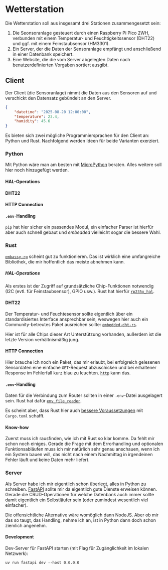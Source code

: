 # Wetterstation

Die Wetterstation soll aus insgesamt drei Stationen zusammengesetzt sein:

1. Die Seonsoranlage gesteuert durch einen Raspberry Pi Pico 2WH, verbunden mit einem Temperatur- und Feuchtigkeitssensor (DHT22) und ggf. mit einem Feinstaubsensor (HM3301).
2. Ein Server, der die Daten der Sensoranlage empfängt und anschließend in einer Datenbank speichert.
3. Eine Website, die die vom Server abgelegten Daten nach benutzerdefinierten Vorgaben sortiert ausgibt.

## Client

Der Client (die Sensoranlage) nimmt die Daten aus den Sensoren auf und verschickt den Datensatz gebündelt an den Server.

```json
{
    "datetime": "2025-08-20 12:00:00",
    "temperature": 23.4,
    "humidity": 45.6
}
```

Es bieten sich zwei mögliche Programmiersprachen für den Client an: Python und Rust. Nachfolgend werden Ideen für beide Varianten exerziert.

### Python

Mit Python wäre man am besten mit [MicroPython](https://micropython.org) beraten. Alles weitere soll hier noch hinzugefügt werden.

#### HAL-Operations

#### DHT22

#### HTTP Connection

#### `.env`-Handling

`pip` hat hier sicher ein passendes Modul, ein einfacher Parser ist hierfür aber auch schnell gebaut und *embedded* vielleicht sogar die bessere Wahl.

### Rust

[`embassy-rp`](https://docs.embassy.dev/embassy-rp/git/rp2040/index.html) scheint gut zu funktionieren. Das ist wirklich eine umfangreiche Bibliothek, die mir hoffentlich das meiste abnehmen kann.

##### HAL-Operations

Als erstes ist der Zugriff auf grundsätzliche Chip-Funktionen notwendig (I2C (evtl. für Feinstaubsensor), GPIO usw.). Rust hat hierfür [`rp235x_hal`](https://docs.rs/rp235x_hal/latest/rp235x_hal).

#### DHT22

Der Temperatur- und Feuchtesensor sollte eigentlich über ein standardisiertes Interface ansprechbar sein, weswegen hier auch ein Community-betreutes Paket ausreichen sollte: [`embedded-dht-rs`](https://github.com/rust-dd/embedded-dht-rs).

Hier ist für alle Chips dieser Art Unterstützung vorhanden, außerdem ist die letzte Version verhältnismäßig jung.

#### HTTP Connection

Hier brauche ich noch ein Paket, das mir erlaubt, bei erfolgreich gelesenen Sensordaten eine einfache `GET`-Request abzuschicken und bei erhaltener Response im Fehlerfall kurz blau zu leuchten. [`http`](https://docs.rs/http/latest/http) kann das.

#### `.env`-Handling

Daten für die Verbindung zum Router sollten in einer `.env`-Datei ausgelagert sein. Rust hat dafür [`env_file_reader`](https://github.com/jofas/env_file_reader).

Es scheint aber, dass Rust hier auch [bessere Voraussetzungen](https://murraytodd.medium.com/rust-networking-with-the-raspberry-pi-pico-w-00238415954b) mit `Cargo.toml` schafft.

#### Know-how

Zuerst muss ich rausfinden, wie ich mit Rust so klar komme. Da fehlt mir schon noch einiges. Gerade die Frage mit dem Errorhandling und optionalen Funktionsabläufen muss ich mir natürlich sehr genau anschauen, wenn ich ein System bauen will, das nicht nach einem Nachmittag in irgendeinen Fehler läuft und keine Daten mehr liefert.

### Server

Als Server habe ich mir eigentlich schon überlegt, alles in Python zu schreiben. [FastAPI](https://fastapi.tiangolo.com) sollte mir da eigentlich gute Dienste erweisen können. Gerade die CRUD-Operationen für welche Datenbank auch immer sollte damit eigentlich ein Selbstläufer sein (oder zumindest wesentlich viel einfacher).

Die offensichtliche Alternative wäre womöglich dann NodeJS. Aber ob mir das so taugt, das Handling, nehme ich an, ist in Python dann doch schon ziemlich angenehm.

#### Development

Dev-Server für FastAPI starten (mit Flag für Zugänglichkeit im lokalen Netzwerk):

```shell
uv run fastapi dev --host 0.0.0.0
```
